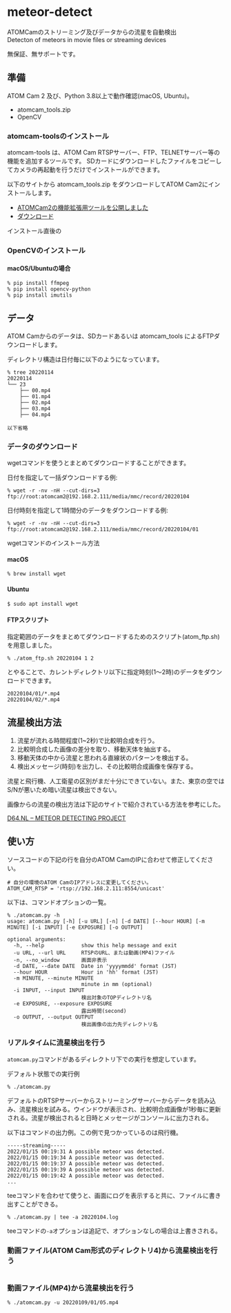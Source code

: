 # meteor-detect

ATOMCamのストリーミング及びデータからの流星を自動検出<br>
Detecton of  meteors in movie files or streaming devices

無保証、無サポートです。

## 準備

ATOM Cam 2 及び、Python 3.8以上で動作確認(macOS, Ubuntu)。

* atomcam_tools.zip
* OpenCV

### atomcam-toolsのインストール

atomcam-tools は、ATOM Cam RTSPサーバー、FTP、TELNETサーバー等の機能を追加するツールです。
SDカードにダウンロードしたファイルをコピーしてカメラの再起動を行うだけでインストールができます。

以下のサイトから atomcam_tools.zip をダウンロードしてATOM Cam2にインストールします。

- [ATOMCam2の機能拡張用ツールを公開しました](https://honeylab.hatenablog.jp/entry/2021/09/24/002107)
- [ダウンロード](https://github.com/bakueikozo/atomcam_tools/releases/download/v1.0rc/atomcam_tools.zip)

インストール直後の

### OpenCVのインストール

#### macOS/Ubuntuの場合

```
% pip install ffmpeg
% pip install opencv-python
% pip install imutils
```

## データ

ATOM Camからのデータは、SDカードあるいは atomcam_tools によるFTPダウンロードします。

ディレクトリ構造は日付毎に以下のようになっています。

```
% tree 20220114
20220114
└── 23
    ├── 00.mp4
    ├── 01.mp4
    ├── 02.mp4
    ├── 03.mp4
    ├── 04.mp4

以下省略

```

### データのダウンロード

wgetコマンドを使うとまとめてダウンロードすることができます。

日付を指定して一括ダウンロードする例:

```
% wget -r -nv -nH --cut-dirs=3 ftp://root:atomcam2@192.168.2.111/media/mmc/record/20220104
```

日付時刻を指定して1時間分のデータをダウンロードする例:

```
% wget -r -nv -nH --cut-dirs=3 ftp://root:atomcam2@192.168.2.111/media/mmc/record/20220104/01
```

wgetコマンドのインストール方法

#### macOS

```
% brew install wget
```

#### Ubuntu

```
$ sudo apt install wget
```

#### FTPスクリプト

指定範囲のデータをまとめてダウンロードするためのスクリプト(atom_ftp.sh)を用意しました。

```
% ./atom_ftp.sh 20220104 1 2
```

とやることで、カレントディレクトリ以下に指定時刻(1〜2時)のデータをダウンロードできます。

```
20220104/01/*.mp4
20220104/02/*.mp4
```

## 流星検出方法

1. 流星が流れる時間程度(1~2秒)で比較明合成を行う。
1. 比較明合成した画像の差分を取り、移動天体を抽出する。
1. 移動天体の中から流星と思われる直線状のパターンを検出する。
1. 検出メッセージ(時刻)を出力し、その比較明合成画像を保存する。

流星と飛行機、人工衛星の区別がまだ十分にできていない。また、東京の空ではS/Nが悪いため暗い流星は検出できない。

画像からの流星の検出方法は下記のサイトで紹介されている方法を参考にした。

[D64.NL – METEOR DETECTING PROJECT](https://www.meteornews.net/2020/05/05/d64-nl-meteor-detecting-project/)

## 使い方

ソースコードの下記の行を自分のATOM CamのIPに合わせて修正してください。

```
# 自分の環境のATOM CamのIPアドレスに変更してください。
ATOM_CAM_RTSP = 'rtsp://192.168.2.111:8554/unicast'
```

以下は、コマンドオプションの一覧。

```
% ./atomcam.py -h
usage: atomcam.py [-h] [-u URL] [-n] [-d DATE] [--hour HOUR] [-m MINUTE] [-i INPUT] [-e EXPOSURE] [-o OUTPUT]

optional arguments:
  -h, --help            show this help message and exit
  -u URL, --url URL     RTSPのURL、または動画(MP4)ファイル
  -n, --no_window       画面非表示
  -d DATE, --date DATE  Date in 'yyyymmdd' format (JST)
  --hour HOUR           Hour in 'hh' format (JST)
  -m MINUTE, --minute MINUTE
                        minute in mm (optional)
  -i INPUT, --input INPUT
                        検出対象のTOPディレクトリ名
  -e EXPOSURE, --exposure EXPOSURE
                        露出時間(second)
  -o OUTPUT, --output OUTPUT
                        検出画像の出力先ディレクトリ名
```

### リアルタイムに流星検出を行う

`atomcam.py`コマンドがあるディレクトリ下での実行を想定しています。

デフォルト状態での実行例

```
% ./atomcam.py
```

デフォルトのRTSPサーバーからストリーミングサーバーからデータを読み込み、流星検出を試みる。ウインドウが表示され、比較明合成画像が1秒毎に更新される。流星が検出されると日時とメッセージがコンソールに出力される。

以下はコマンドの出力例。この例で見つかっているのは飛行機。

```
-----streaming-----
2022/01/15 00:19:31 A possible meteor was detected.
2022/01/15 00:19:34 A possible meteor was detected.
2022/01/15 00:19:37 A possible meteor was detected.
2022/01/15 00:19:39 A possible meteor was detected.
2022/01/15 00:19:42 A possible meteor was detected.
...
```

teeコマンドを合わせて使うと、画面にログを表示すると共に、ファイルに書き出すことができる。

```
% ./atomcam.py | tee -a 20220104.log
```

teeコマンドの`-a`オプションは追記で、オプションなしの場合は上書きされる。

### 動画ファイル(ATOM Cam形式のディレクトリ4)から流星検出を行う

```

```

### 動画ファイル(MP4)から流星検出を行う

```
% ./atomcam.py -u 20220109/01/05.mp4
```

